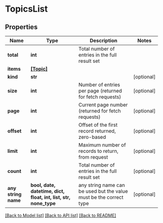 # TopicsList


## Properties
Name | Type | Description | Notes
------------ | ------------- | ------------- | -------------
**total** | **int** | Total number of entries in the full result set | 
**items** | [**[Topic]**](Topic.md) |  | 
**kind** | **str** |  | [optional] 
**size** | **int** | Number of entries per page (returned for fetch requests) | [optional] 
**page** | **int** | Current page number (returned for fetch requests) | [optional] 
**offset** | **int** | Offset of the first record returned, zero-based | [optional] 
**limit** | **int** | Maximum number of records to return, from request | [optional] 
**count** | **int** | Total number of entries in the full result set | [optional] 
**any string name** | **bool, date, datetime, dict, float, int, list, str, none_type** | any string name can be used but the value must be the correct type | [optional]

[[Back to Model list]](../README.md#documentation-for-models) [[Back to API list]](../README.md#documentation-for-api-endpoints) [[Back to README]](../README.md)


